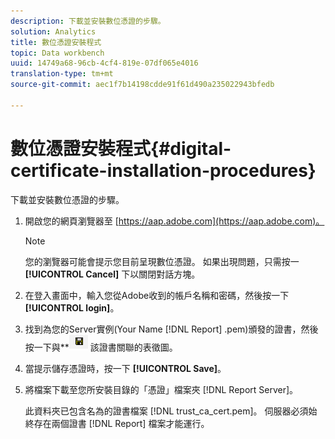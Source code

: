 ```yaml
---
description: 下載並安裝數位憑證的步驟。
solution: Analytics
title: 數位憑證安裝程式
topic: Data workbench
uuid: 14749a68-96cb-4cf4-819e-07df065e4016
translation-type: tm+mt
source-git-commit: aec1f7b14198cdde91f61d490a235022943bfedb

---
```



# 數位憑證安裝程式{#digital-certificate-installation-procedures}

下載並安裝數位憑證的步驟。

1. 開啟您的網頁瀏覽器至 [https://aap.adobe.com](https://aap.adobe.com)。

   >[!NOTE]
   >
   >您的瀏覽器可能會提示您目前呈現數位憑證。 如果出現問題，只需按一 **[!UICONTROL Cancel]** 下以關閉對話方塊。

1. 在登入畫面中，輸入您從Adobe收到的帳戶名稱和密碼，然後按一下 **[!UICONTROL login]**。
1. 找到為您的Server實例(Your Name [!DNL Report] .pem)頒發的證書，然後按一下與&#x200B;**![](assets/btn_save_certificatedownload.PNG) 該證書關聯的表徵圖。
1. 當提示儲存憑證時，按一下 **[!UICONTROL Save]**。
1. 將檔案下載至您所安裝目錄的「憑證」檔案夾 [!DNL Report Server]。

   此資料夾已包含名為的證書檔案 [!DNL trust_ca_cert.pem]。 伺服器必須始終存在兩個證書 [!DNL Report] 檔案才能運行。

